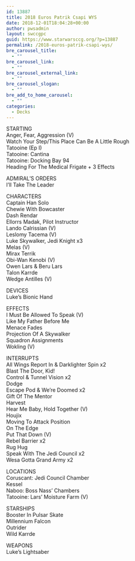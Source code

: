 ```yaml
---
id: 13887
title: 2018 Euros Patrik Csapi WYS
date: 2018-12-01T18:04:28+00:00
author: pwsadmin
layout: swccgpc
guid: https://www.starwarsccg.org/?p=13887
permalink: /2018-euros-patrik-csapi-wys/
bre_carousel_title:
  - ""
bre_carousel_link:
  - ""
bre_carousel_external_link:
  - ""
bre_carousel_slogan:
  - ""
bre_add_to_home_carousel:
  - ""
categories:
  - Decks
---
```

STARTING  
Anger, Fear, Aggression (V)  
Watch Your Step/This Place Can Be A Little Rough  
Tatooine (Ep I)  
Tatooine: Cantina  
Tatooine: Docking Bay 94  
Heading For The Medical Frigate + 3 Effects

ADMIRAL’S ORDERS  
I&#8217;ll Take The Leader

CHARACTERS  
Captain Han Solo  
Chewie With Bowcaster  
Dash Rendar  
Ellorrs Madak, Pilot Instructor  
Lando Calrissian (V)  
Leslomy Tacema (V)  
Luke Skywalker, Jedi Knight x3  
Melas (V)  
Mirax Terrik  
Obi-Wan Kenobi (V)  
Owen Lars & Beru Lars  
Talon Karrde  
Wedge Antilles (V)

DEVICES  
Luke&#8217;s Bionic Hand

EFFECTS  
I Must Be Allowed To Speak (V)  
Like My Father Before Me  
Menace Fades  
Projection Of A Skywalker  
Squadron Assignments  
Wokling (V)

INTERRUPTS  
All Wings Report In & Darklighter Spin x2  
Blast The Door, Kid!  
Control & Tunnel Vision x2  
Dodge  
Escape Pod & We&#8217;re Doomed x2  
Gift Of The Mentor  
Harvest  
Hear Me Baby, Hold Together (V)  
Houjix  
Moving To Attack Position  
On The Edge  
Put That Down (V)  
Rebel Barrier x2  
Rug Hug  
Speak With The Jedi Council x2  
Wesa Gotta Grand Army x2

LOCATIONS  
Coruscant: Jedi Council Chamber  
Kessel  
Naboo: Boss Nass&#8217; Chambers  
Tatooine: Lars&#8217; Moisture Farm (V)

STARSHIPS  
Booster In Pulsar Skate  
Millennium Falcon  
Outrider  
Wild Karrde

WEAPONS  
Luke&#8217;s Lightsaber